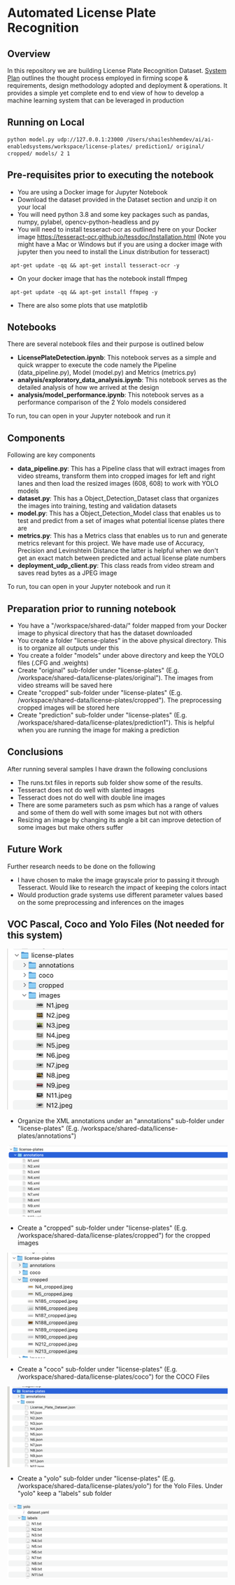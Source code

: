 # Automated License Plate Recognition

## Overview

In this repository we are building License Plate Recognition Dataset. [System Plan](SystemsPlan.md) outlines the thought process employed in firming scope & requirements, design methodology adopted and deployment & operations. It provides a simple yet complete end to end view of how to develop a machine learning system that can be leveraged in production 

## Running on Local

```
python model.py udp://127.0.0.1:23000 /Users/shaileshhemdev/ai/ai-enabledsystems/workspace/license-plates/ prediction1/ original/ cropped/ models/ 2 1

```

## Pre-requisites prior to executing the notebook

* You are using a Docker image for Jupyter Notebook  
* Download the dataset provided in the Dataset section and unzip it on your local
* You will need python 3.8 and some key packages such as pandas, numpy, pylabel, opencv-python-headless and py
* You will need to install tesseract-ocr as outlined here on your Docker image https://tesseract-ocr.github.io/tessdoc/Installation.html (Note you might have a Mac or Windows but if you are using a docker image with jupyter then you need to install the Linux distribution for tesseract)

```
 apt-get update -qq && apt-get install tesseract-ocr -y
```

* On your docker image that has the notebook install ffmpeg 

```
 apt-get update -qq && apt-get install ffmpeg -y
```
* There are also some plots that use matplotlib 

## Notebooks

There are several notebook files and their purpose is outlined below

<ul>
    <li>
        <b>LicensePlateDetection.ipynb</b>: This notebook serves as a simple and quick wrapper to execute the code namely the Pipeline (data_pipeline.py), Model (model.py) and Metrics (metrics.py)
    </li>
    <li>
        <b>analysis/exploratory_data_analysis.ipynb</b>: This notebook serves as the detailed analysis of how we arrived at the design 
    </li>
    <li>
        <b>analysis/model_performance.ipynb</b>: This notebook serves as a performance comparison of the 2 Yolo models considered
    </li>
</ul>

To run, tou can open  in your Jupyter notebook and run it

## Components

Following are key components

<ul>
    <li>
        <b>data_pipeline.py</b>: This has a Pipeline class that will extract images from video streams, transform them into cropped images for left and right lanes and then load the resized images (608, 608) to work with YOLO models
    </li>
    <li>
        <b>dataset.py</b>: This has a Object_Detection_Dataset class that organizes the images into training, testing and validation datasets
    </li>
    <li>
        <b>model.py</b>: This has a Object_Detection_Model class that enables us to test and predict from a set of images what potential license plates there are
    </li>
    <li>
        <b>metrics.py</b>: This has a Metrics class that enables us to run and generate metrics relevant for this project. We have made use of Accuracy, Precision and Levinshtein Distance the latter is helpful when we don't get an exact match between predicted and actual license plate numbers
    </li>
    <li>
        <b>deployment_udp_client.py</b>: This class reads from video stream and saves read bytes as a JPEG image
    </li>
</ul>

To run, tou can open  in your Jupyter notebook and run it


## Preparation prior to running notebook

* You have a "/workspace/shared-data/" folder mapped from your Docker image to physical directory that has the dataset downloaded
* You create a folder "license-plates" in the above physical directory. This is to organize all outputs under this
* You create a folder "models" under above directory and keep the YOLO files (.CFG and .weights)
* Create "original" sub-folder under "license-plates" (E.g. /workspace/shared-data/license-plates/original"). The images from video streams will be saved here
* Create "cropped" sub-folder under "license-plates" (E.g. /workspace/shared-data/license-plates/cropped"). The preprocessing cropped images will be stored here
* Create "prediction" sub-folder under "license-plates" (E.g. /workspace/shared-data/license-plates/prediction1"). This is helpful when you are running the image for making a prediction

## Conclusions

After running several samples I have drawn the following conclusions

* The runs.txt files in reports sub folder show some of the results. 
* Tesseract does not do well with slanted images 
* Tesseract does not do well with double line images
* There are some parameters such as psm which has a range of values and some of them do well with some images but not with others
* Resizing an image by changing its angle a bit can improve detection of some images but make others suffer

## Future Work

Further research needs to be done on the following 

* I have chosen to make the image grayscale prior to passing it through Tesseract. Would like to research the impact of keeping the colors intact
* Would production grade systems use different parameter values based on the some preprocessing and inferences on the images

## VOC Pascal, Coco and Yolo Files (Not needed for this system)

![Image Not Showing](https://github.com/shaileshhemdev/public-images/blob/main/LicensePlateImages.png?raw=true)

* Organize the XML annotations under an "annotations" sub-folder under "license-plates" (E.g. /workspace/shared-data/license-plates/annotations")

![Image Not Showing](https://github.com/shaileshhemdev/public-images/blob/main/LicensePlateAnnotations.png?raw=true)

* Create a "cropped" sub-folder under "license-plates" (E.g. /workspace/shared-data/license-plates/cropped") for the cropped images

![Image Not Showing](https://github.com/shaileshhemdev/public-images/blob/main/LicensePlateCroppedImages.png?raw=true)

* Create a "coco" sub-folder under "license-plates" (E.g. /workspace/shared-data/license-plates/coco") for the COCO Files

![Image Not Showing](https://github.com/shaileshhemdev/public-images/blob/main/LicensePlateCocoFiles.png?raw=true)

* Create a "yolo" sub-folder under "license-plates" (E.g. /workspace/shared-data/license-plates/yolo") for the Yolo Files. Under "yolo" keep a "labels" sub folder

![Image Not Showing](https://github.com/shaileshhemdev/public-images/blob/main/LicensePlateYoloFiles.png?raw=true)

